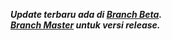 <i><b>Update terbaru ada di [Branch Beta](https://github.com/ezralazuardy/aplikasi-antrian-klinik/tree/beta).<br>[Branch Master](https://github.com/ezralazuardy/aplikasi-antrian-klinik/tree/master) untuk versi release.</b></i>
